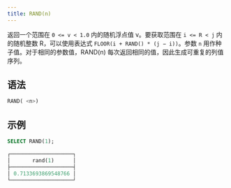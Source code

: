 ```yaml
---
title: RAND(n)
---
```


返回一个范围在 `0 <= v < 1.0` 内的随机浮点值 v。要获取范围在 `i <= R < j` 内的随机整数 R，可以使用表达式 `FLOOR(i + RAND() * (j − i))`。参数 `n` 用作种子值。对于相同的参数值，RAND(n) 每次返回相同的值，因此生成可重复的列值序列。

## 语法

```sql
RAND( <n>)
```

## 示例

```sql
SELECT RAND(1);

┌────────────────────┐
│       rand(1)      │
├────────────────────┤
│ 0.7133693869548766 │
└────────────────────┘
```